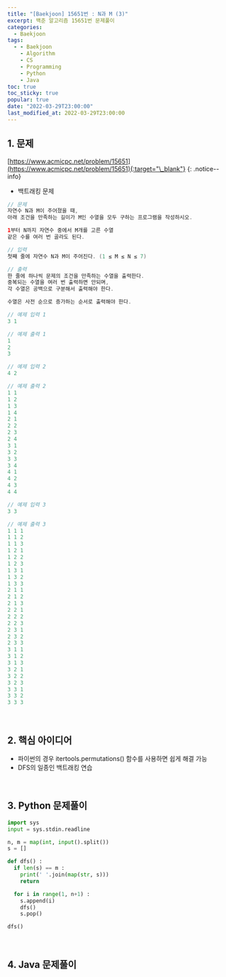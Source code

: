 ```yaml
---
title: "[Baekjoon] 15651번 : N과 M (3)"
excerpt: 백준 알고리즘 15651번 문제풀이
categories:
  - Baekjoon
tags:
  - - Baekjoon
    - Algorithm
    - CS
    - Programming
    - Python
    - Java
toc: true
toc_sticky: true
popular: true
date: "2022-03-29T23:00:00"
last_modified_at: 2022-03-29T23:00:00
---
```


## 1. 문제

[https://www.acmicpc.net/problem/15651](https://www.acmicpc.net/problem/15651){:target="\_blank"}
{: .notice--info}

- 백트래킹 문제

```java
// 문제
자연수 N과 M이 주어졌을 때,
아래 조건을 만족하는 길이가 M인 수열을 모두 구하는 프로그램을 작성하시오.

1부터 N까지 자연수 중에서 M개를 고른 수열
같은 수를 여러 번 골라도 된다.

// 입력
첫째 줄에 자연수 N과 M이 주어진다. (1 ≤ M ≤ N ≤ 7)

// 출력
한 줄에 하나씩 문제의 조건을 만족하는 수열을 출력한다.
중복되는 수열을 여러 번 출력하면 안되며,
각 수열은 공백으로 구분해서 출력해야 한다.

수열은 사전 순으로 증가하는 순서로 출력해야 한다.

// 예제 입력 1
3 1

// 예제 출력 1
1
2
3

// 예제 입력 2
4 2

// 예제 출력 2
1 1
1 2
1 3
1 4
2 1
2 2
2 3
2 4
3 1
3 2
3 3
3 4
4 1
4 2
4 3
4 4

// 예제 입력 3
3 3

// 예제 출력 3
1 1 1
1 1 2
1 1 3
1 2 1
1 2 2
1 2 3
1 3 1
1 3 2
1 3 3
2 1 1
2 1 2
2 1 3
2 2 1
2 2 2
2 2 3
2 3 1
2 3 2
2 3 3
3 1 1
3 1 2
3 1 3
3 2 1
3 2 2
3 2 3
3 3 1
3 3 2
3 3 3
```

<br>

## 2. 핵심 아이디어

- 파이썬의 경우 itertools.permutations() 함수를 사용하면 쉽게 해결 가능
- DFS의 일종인 백트래킹 연습

<br>

## 3. Python 문제풀이

```python
import sys
input = sys.stdin.readline

n, m = map(int, input().split())
s = []

def dfs() :
  if len(s) == m :
    print(' '.join(map(str, s)))
    return

  for i in range(1, n+1) :
    s.append(i)
    dfs()
    s.pop()

dfs()
```

<br>

## 4. Java 문제풀이

```java

```
